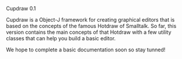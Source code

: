 Cupdraw 0.1

Cupdraw is a Object-J framework for creating graphical editors that is based on the concepts of the famous Hotdraw of Smalltalk.
So far, this version contains the main concepts of that Hotdraw with a few utility classes that can help you build a basic editor.

We hope to complete a basic documentation soon so stay tunned!
